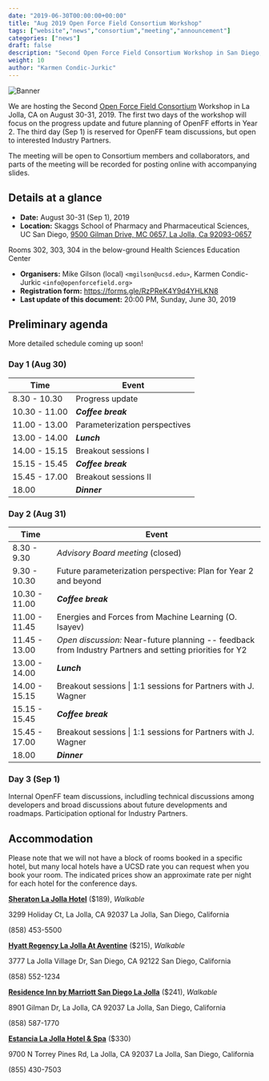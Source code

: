 ```yaml
---
date: "2019-06-30T00:00:00+00:00"
title: "Aug 2019 Open Force Field Consortium Workshop"
tags: ["website","news","consortium","meeting","announcement"]
categories: ["news"]
draft: false
description: "Second Open Force Field Consortium Workshop in San Diego, August 30-31 (Sep 1), 2019."
weight: 10
author: "Karmen Condic-Jurkic"
---
```


![Banner](UCSD-stock-photo.png "Banner")

We are hosting the Second [Open Force Field Consortium](https://openforcefield.org/consortium/) Workshop in La Jolla, CA on August 30-31, 2019. The first two days of the workshop will focus on the progress update and future planning of OpenFF efforts in Year 2. The third day (Sep 1) is reserved for OpenFF team discussions, but open to interested Industry Partners.

The meeting will be open to Consortium members and collaborators, and parts of the meeting will be recorded for posting online with accompanying slides.

## Details at a glance

* **Date:** August 30-31 (Sep 1), 2019
* **Location:** Skaggs School of Pharmacy and Pharmaceutical Sciences,
UC San Diego, [9500 Gilman Drive, MC 0657, La Jolla, Ca 92093-0657](https://goo.gl/maps/8HC5pCd1hqxGmThJ9)

Rooms 302, 303, 304 in the below-ground Health Sciences Education Center
* **Organisers:** Mike Gilson (local) `<mgilson@ucsd.edu>`, Karmen Condic-Jurkic `<info@openforcefield.org>`
* **Registration form:** https://forms.gle/RzPReK4Y9d4YHLKN8 
* **Last update of this document:** 20:00 PM, Sunday, June 30, 2019

## Preliminary agenda

More detailed schedule coming up soon!

### Day 1 (Aug 30)


 Time         | Event  
 -------------|-------
 8.30 - 10.30	| Progress update
 10.30 - 11.00 | **_Coffee break_**
 11.00 - 13.00	| Parameterization perspectives
 13.00 - 14.00 | **_Lunch_**
 14.00 - 15.15 | Breakout sessions I
 15.15 - 15.45 | **_Coffee break_**
 15.45 - 17.00 | Breakout sessions II
 18.00 | **_Dinner_**


### Day 2 (Aug 31)

Time         | Event  
-------------|-------
8.30 - 9.30	| _Advisory Board meeting_ (closed)
9.30 - 10.30	| Future parameterization perspective: Plan for Year 2 and beyond
10.30 - 11.00 | **_Coffee break_**
11.00 - 11.45	| Energies and Forces from Machine Learning (O. Isayev)
11.45 - 13.00 | _Open discussion:_ Near-future planning -- feedback from Industry Partners and setting priorities for Y2
13.00 - 14.00 | **_Lunch_**
14.00 - 15.15 | Breakout sessions  \| 1:1 sessions for Partners with J. Wagner
15.15 - 15.45 | **_Coffee break_**
15.45 - 17.00 | Breakout sessions  \| 1:1 sessions for Partners with J. Wagner
18.00 | **_Dinner_**


### Day 3 (Sep 1)

Internal OpenFF team discussions, includling technical discussions among developers and broad discussions about future developments and roadmaps. Participation optional for Industry Partners.


## Accommodation

Please note that we will not have a block of rooms booked in a specific hotel, but many local hotels have a UCSD rate you can request when you book your room. The indicated prices show an approximate rate per night for each hotel for the conference days.

[**Sheraton La Jolla Hotel**](https://www.marriott.com/hotels/travel/sanjs-sheraton-la-jolla-hotel) ($189), _Walkable_

3299 Holiday Ct, La Jolla, CA 92037
La Jolla, San Diego, California

(858) 453-5500


[**Hyatt Regency La Jolla At Aventine**](https://www.hyatt.com/en-US/hotel/california/hyatt-regency-la-jolla-at-aventine/jolla) ($215), _Walkable_

3777 La Jolla Village Dr, San Diego, CA 92122
San Diego, California

(858) 552-1234


[**Residence Inn by Marriott San Diego La Jolla**](https://www.marriott.com/hotels/travel/lajca-residence-inn-san-diego-la-jolla/) ($241), _Walkable_

8901 Gilman Dr, La Jolla, CA 92037
La Jolla, San Diego, California

(858) 587-1770


[**Estancia La Jolla Hotel & Spa**](https://meritagecollection.com/estancia-la-jolla) ($330)

9700 N Torrey Pines Rd, La Jolla, CA 92037
La Jolla, San Diego, California

(855) 430-7503
